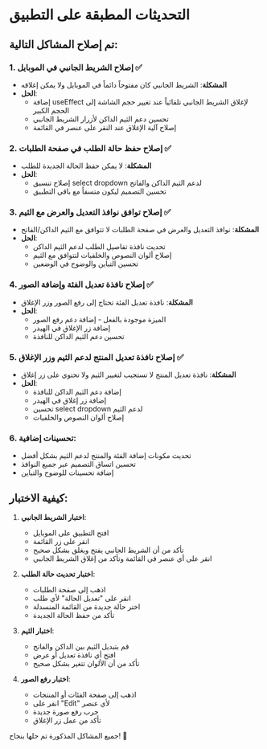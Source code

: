 # التحديثات المطبقة على التطبيق

## تم إصلاح المشاكل التالية:

### 1. إصلاح الشريط الجانبي في الموبايل ✅
- **المشكلة**: الشريط الجانبي كان مفتوحاً دائماً في الموبايل ولا يمكن إغلاقه
- **الحل**: 
  - إضافة useEffect لإغلاق الشريط الجانبي تلقائياً عند تغيير حجم الشاشة إلى الحجم الكبير
  - تحسين دعم الثيم الداكن لأزرار الشريط الجانبي
  - إصلاح آلية الإغلاق عند النقر على عنصر في القائمة

### 2. إصلاح حفظ حالة الطلب في صفحة الطلبات ✅
- **المشكلة**: لا يمكن حفظ الحالة الجديدة للطلب
- **الحل**:
  - إصلاح تنسيق select dropdown لدعم الثيم الداكن والفاتح
  - تحسين التصميم ليكون متسقاً مع باقي التطبيق

### 3. إصلاح توافق نوافذ التعديل والعرض مع الثيم ✅
- **المشكلة**: نوافذ التعديل والعرض في صفحة الطلبات لا تتوافق مع الثيم الداكن/الفاتح
- **الحل**:
  - تحديث نافذة تفاصيل الطلب لدعم الثيم الداكن
  - إصلاح ألوان النصوص والخلفيات لتتوافق مع الثيم
  - تحسين التباين والوضوح في الوضعين

### 4. إصلاح نافذة تعديل الفئة وإضافة الصور ✅
- **المشكلة**: نافذة تعديل الفئة تحتاج إلى رفع الصور وزر الإغلاق
- **الحل**:
  - الميزة موجودة بالفعل - إضافة دعم رفع الصور
  - إضافة زر الإغلاق في الهيدر
  - تحسين دعم الثيم الداكن للنافذة

### 5. إصلاح نافذة تعديل المنتج لدعم الثيم وزر الإغلاق ✅
- **المشكلة**: نافذة تعديل المنتج لا تستجيب لتغيير الثيم ولا تحتوي على زر إغلاق
- **الحل**:
  - إضافة دعم الثيم الداكن للنافذة
  - إضافة زر إغلاق في الهيدر
  - تحسين select dropdown لدعم الثيم
  - إصلاح ألوان النصوص والخلفيات

### 6. تحسينات إضافية:
- تحديث مكونات إضافة الفئة والمنتج لدعم الثيم بشكل أفضل
- تحسين اتساق التصميم عبر جميع النوافذ
- إضافة تحسينات للوضوح والتباين

## كيفية الاختبار:

1. **اختبار الشريط الجانبي**:
   - افتح التطبيق على الموبايل
   - انقر على زر القائمة
   - تأكد من أن الشريط الجانبي يفتح ويغلق بشكل صحيح
   - انقر على أي عنصر في القائمة وتأكد من إغلاق الشريط الجانبي

2. **اختبار تحديث حالة الطلب**:
   - اذهب إلى صفحة الطلبات
   - انقر على "تعديل الحالة" لأي طلب
   - اختر حالة جديدة من القائمة المنسدلة
   - تأكد من حفظ الحالة الجديدة

3. **اختبار الثيم**:
   - قم بتبديل الثيم بين الداكن والفاتح
   - افتح أي نافذة تعديل أو عرض
   - تأكد من أن الألوان تتغير بشكل صحيح

4. **اختبار رفع الصور**:
   - اذهب إلى صفحة الفئات أو المنتجات
   - انقر على "Edit" لأي عنصر
   - جرب رفع صورة جديدة
   - تأكد من عمل زر الإغلاق

جميع المشاكل المذكورة تم حلها بنجاح! 🎉
